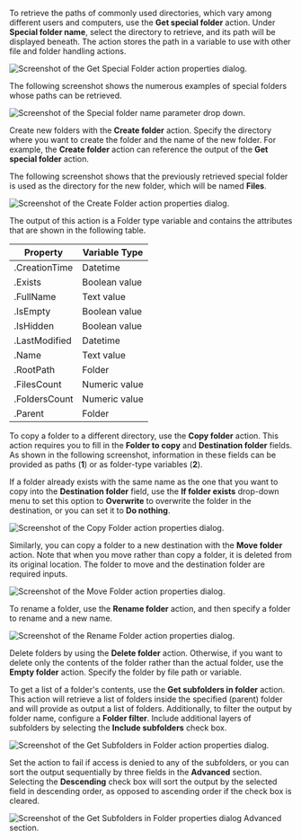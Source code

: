 To retrieve the paths of commonly used directories, which vary among different users and computers, use the **Get special folder** action. Under **Special folder name**, select the directory to retrieve, and its path will be displayed beneath. The action stores the path in a variable to use with other file and folder handling actions.

![Screenshot of the Get Special Folder action properties dialog.](..\media\get-special-folder-action-properties.png)

The following screenshot shows the numerous examples of special folders whose paths can be retrieved.

![Screenshot of the Special folder name parameter drop down.](..\media\get-special-folder-action-properties-continued.png)

Create new folders with the **Create folder** action. Specify the directory where you want to create the folder and the name of the new folder. For example, the **Create folder** action can reference the output of the **Get special folder** action.

The following screenshot shows that the previously retrieved special folder is used as the directory for the new folder, which will be named **Files**.

![Screenshot of the Create Folder action properties dialog.](..\media\create-folder-action-properties.png)

The output of this action is a Folder type variable and contains the attributes that are shown in the following table.

|Property|Variable Type|
|-----|-----|
|.CreationTime|Datetime|
|.Exists|Boolean value|
|.FullName|Text value|
|.IsEmpty|Boolean value|
|.IsHidden|Boolean value|
|.LastModified|Datetime|
|.Name|Text value|
|.RootPath|Folder|
|.FilesCount|Numeric value|
|.FoldersCount|Numeric value|
|.Parent|Folder|

To copy a folder to a different directory, use the **Copy folder** action. This action requires you to fill in the **Folder to copy** and **Destination folder** fields. As shown in the following screenshot, information in these fields can be provided as paths (**1**) or as folder-type variables (**2**).

If a folder already exists with the same name as the one that you want to copy into the **Destination folder** field, use the **If folder exists** drop-down menu to set this option to **Overwrite** to overwrite the folder in the destination, or you can set it to **Do nothing**.

![Screenshot of the Copy Folder action properties dialog.](..\media\copy-folder-action-properties.png)

Similarly, you can copy a folder to a new destination with the **Move folder** action. Note that when you move rather than copy a folder, it is deleted from its original location. The folder to move and the destination folder are required inputs.

![Screenshot of the Move Folder action properties dialog.](..\media\move-folder-action-properties.png)

To rename a folder, use the **Rename folder** action, and then specify a folder to rename and a new name.

![Screenshot of the Rename Folder action properties dialog.](..\media\rename-folder-action-properties.png)

Delete folders by using the **Delete folder** action. Otherwise, if you want to delete only the contents of the folder rather than the actual folder, use the **Empty folder** action. Specify the folder by file path or variable.

To get a list of a folder's contents, use the **Get subfolders in folder** action. This action will retrieve a list of folders inside the specified (parent) folder and will provide as output a list of folders. Additionally, to filter the output by folder name, configure a **Folder filter**. Include additional layers of subfolders by selecting the **Include subfolders** check box.

![Screenshot of the Get Subfolders in Folder action properties dialog.](..\media\get-subfolders-in-folder-action-properties.png)

Set the action to fail if access is denied to any of the subfolders, or you can sort the output sequentially by three fields in the **Advanced** section. Selecting the **Descending** check box will sort the output by the selected field in descending order, as opposed to ascending order if the check box is cleared.

![Screenshot of the Get Subfolders in Folder properties dialog Advanced section.](..\media\get-subfolders-in-folder-properties-advanced-tab.png)
